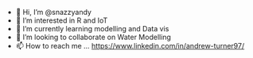 - 👋 Hi, I’m @snazzyandy
- 👀 I’m interested in R and IoT  
- 🌱 I’m currently learning modelling and Data vis 
- 💞️ I’m looking to collaborate on Water Modelling
- 📫 How to reach me ... https://www.linkedin.com/in/andrew-turner97/

<!---
snazzyandy/snazzyandy is a ✨ special ✨ repository because its `README.md` (this file) appears on your GitHub profile.
You can click the Preview link to take a look at your changes.
--->
